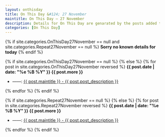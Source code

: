 ```yaml
---
layout: onthisday
title: On This Day &#124; 27 November
maintitle: On This Day — 27 November
description: Details for On This Day are genarated by the posts added to the website so the content is subject to changes/updates over time.
categories: [On This Day]
---
```


{% if site.categories.OnThisDay27November == null and site.categories.Repeat27November == null %}
<strong>Sorry no known details for today</strong>
{% endif %}

{% if site.categories.OnThisDay27November == null %}
{% else %}
{% for post in site.categories.OnThisDay27November reversed %}
<strong>{{ post.date | date: "%e %B %Y" }} {{ post.more }}</strong>
<ul>
<li> ——: <a href="{{ post.url }}">{{ post.maintitle }} - {{ post.post_description }}</a></li>
</ul>
{% endfor %}
{% endif %}

{% if site.categories.Repeat27November == null %}
{% else %}
{% for post in site.categories.Repeat27November reversed %}
<strong>{{ post.date | date: "%e %B %Y" }} {{ post.more }}</strong>
<ul>
<li> ——: <a href="{{ post.url }}">{{ post.maintitle }} - {{ post.post_description }}</a></li>
</ul>
{% endfor %}
{% endif %}
